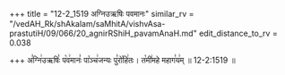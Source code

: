 +++
title = "12-2_1519 अग्निउऋषिः पवमानः"
similar_rv = "/vedAH_Rk/shAkalam/saMhitA/vishvAsa-prastutiH/09/066/20_agnirRShiH_pavamAnaH.md"
edit_distance_to_rv = 0.038

+++
अ꣣ग्नि꣢उऋषिः꣣ प꣡व꣢मानः꣣ पा꣡ञ्च꣢जन्यः पु꣣रो꣡हि꣢तः। त꣡मी꣢महे महाग꣣य꣢म् ॥ 12-2:1519 ॥

<div class="js_include " url="/vedAH_Rk/shAkalam/saMhitA/vishvAsa-prastutiH/09/066/20_agnirRShiH_pavamAnaH.md"  newLevelForH1="2" title="विश्वास-शाकल-प्रस्तुतिः"  > </div>